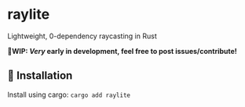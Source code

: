 # raylite
Lightweight, 0-dependency raycasting in Rust

🔧**WIP: *Very* early in development, feel free to post issues/contribute!**

## 🚀 Installation
Install using cargo: `cargo add raylite`
